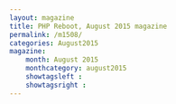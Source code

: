 ```yaml
---
layout: magazine
title: PHP Reboot, August 2015 magazine
permalink: /m1508/
categories: August2015
magazine:
    month: August 2015
    monthcategory: august2015
    showtagsleft :
    showtagsright :
---
```

